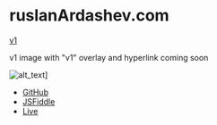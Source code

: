 ruslanArdashev.com
==========

[v1](https://github.com/ruslan120101/ruslanArdashev.com/tree/v1)

v1 image with "v1" overlay and hyperlink coming soon

![alt_text](https://raw.githubusercontent.com/ruslan120101/ruslanArdashev.com/master/images/v2-example-contactSubPage.png)]

* [GitHub](https://github.com/ruslan120101/ruslanArdashev.com/tree/v2)
* [JSFiddle](http://jsfiddle.net/52pn3ewa/33)
* [Live](www.ruslanArdashev.com)
